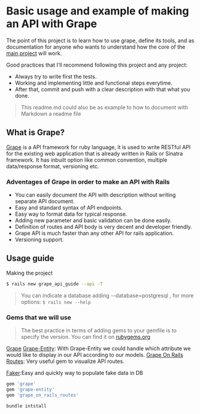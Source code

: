 # Basic usage and example of making an API with Grape

The point of this project is to learn how to use grape, define its tools, and as documentation for anyone who wants to understand how the core of the [main project](https://github.com/assimovt/badigeeks-api) will work.

Good practices that I'll recommend following this project and any project:
- Always try to write first the tests.
- Working and implementing little and functional steps everytime.
- After that, commit and push with a clear description with that what you done.

> This readme.md could also be as example to how to document with Markdown a readme file

## What is Grape?
[Grape](https://github.com/ruby-grape/) is a API framework for ruby language, it is used to write RESTful API for the existing web application that is already written in Rails or Sinatra framework. It has inbuilt option like common convention, multiple data/response format, versioning etc.

### Adventages of Grape in order to make an **API with Rails**

- You can easily document the API with description without writing separate API document.
- Easy and standard syntax of API endpoints.
- Easy way to format data for typical response.
- Adding new parameter and basic validation can be done easily.
- Definition of routes and API body is very decent and developer friendly.
- Grape API is much faster than any other API for rails application.
- Versioning support.

## Usage guide

Making the project
```bash
$ rails new grape_api_guide --api -T
```
> You can indicate a database adding --database=postgresql , for more options: ```$ rails new --help ```

### Gems that we will use
> The best practice in terms of adding gems to your gemfile is to specify the version. You can find it on [rubygems.org](https://rubygems.org/)

[Grape](https://github.com/ruby-grape/)
[Grape-Entity](https://github.com/ruby-grape/grape-entity): With Grape-Entity we could handle which attribute we would like to display in our API according to our models.
[Grape On Rails Routes](https://github.com/syedmusamah/grape_on_rails_routes): Very useful gem to visualize API routes.

[Faker](https://github.com/faker-ruby/faker):Easy and quickly way to populate fake data in DB

```bash
gem 'grape'
gem 'grape-entity'
gem 'grape_on_rails_routes'
```
```bash
bundle intstall
```